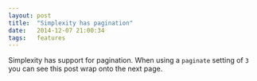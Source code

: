 ```yaml
---
layout: post
title:  "Simplexity has pagination"
date:   2014-12-07 21:00:34
tags:   features
---
```

Simplexity has support for pagination. When using a `paginate` setting of `3` you can see this post wrap onto the next page.